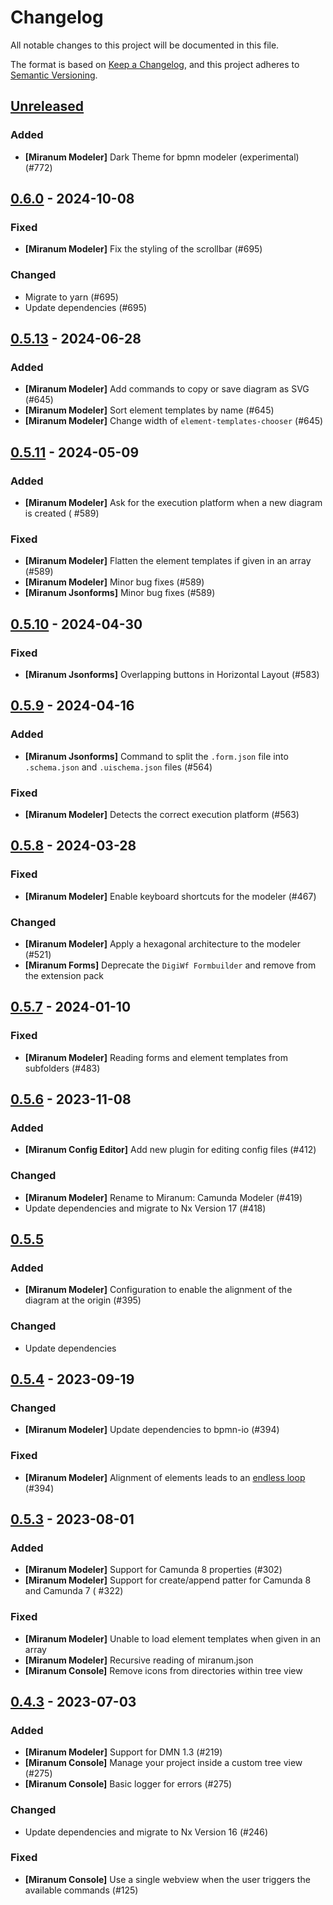 # Changelog

All notable changes to this project will be documented in this file.

The format is based on [Keep a Changelog](https://keepachangelog.com/en/1.0.0/),
and this project adheres to [Semantic Versioning](https://semver.org/spec/v2.0.0.html).

## [Unreleased]

### Added

* **\[Miranum Modeler\]** Dark Theme for bpmn modeler (experimental) (#772)

## [0.6.0] - 2024-10-08

### Fixed

* **\[Miranum Modeler\]** Fix the styling of the scrollbar (#695)

### Changed

* Migrate to yarn (#695)
* Update dependencies (#695)

## [0.5.13] - 2024-06-28

### Added

* **\[Miranum Modeler\]** Add commands to copy or save diagram as SVG (#645)
* **\[Miranum Modeler\]** Sort element templates by name (#645)
* **\[Miranum Modeler\]** Change width of `element-templates-chooser` (#645)

## [0.5.11] - 2024-05-09

### Added

* **\[Miranum Modeler\]** Ask for the execution platform when a new diagram is created (
  #589)

### Fixed

* **\[Miranum Modeler\]** Flatten the element templates if given in an array (#589)
* **\[Miranum Modeler\]** Minor bug fixes (#589)
* **\[Miranum Jsonforms\]** Minor bug fixes (#589)

## [0.5.10] - 2024-04-30

### Fixed

* **\[Miranum Jsonforms\]** Overlapping buttons in Horizontal Layout (#583)

## [0.5.9] - 2024-04-16

### Added

* **\[Miranum Jsonforms\]** Command to split the `.form.json` file into `.schema.json`
  and `.uischema.json` files (#564)

### Fixed

* **\[Miranum Modeler\]** Detects the correct execution platform (#563)

## [0.5.8] - 2024-03-28

### Fixed

* **\[Miranum Modeler\]** Enable keyboard shortcuts for the modeler (#467)

### Changed

* **\[Miranum Modeler\]** Apply a hexagonal architecture to the modeler (#521)
* **\[Miranum Forms\]** Deprecate the `DigiWf Formbuilder` and remove from the extension
  pack

## [0.5.7] - 2024-01-10

### Fixed

* **\[Miranum Modeler\]** Reading forms and element templates from subfolders (#483)

## [0.5.6] - 2023-11-08

### Added

* **\[Miranum Config Editor\]** Add new plugin for editing config files (#412)

### Changed

* **\[Miranum Modeler\]** Rename to Miranum: Camunda Modeler (#419)
* Update dependencies and migrate to Nx Version 17 (#418)

## [0.5.5]

### Added

* **\[Miranum Modeler\]** Configuration to enable the alignment of the diagram at the
  origin (#395)

### Changed

* Update dependencies

## [0.5.4] - 2023-09-19

### Changed

* **\[Miranum Modeler\]** Update dependencies to bpmn-io (#394)

### Fixed

* **\[Miranum Modeler\]** Alignment of elements leads to
  an [endless loop](https://github.com/bpmn-io/align-to-origin/issues/2) (#394)

## [0.5.3] - 2023-08-01

### Added

* **\[Miranum Modeler\]** Support for Camunda 8 properties (#302)
* **\[Miranum Modeler\]** Support for create/append patter for Camunda 8 and Camunda 7 (
  #322)

### Fixed

* **\[Miranum Modeler\]** Unable to load element templates when given in an array
* **\[Miranum Modeler\]** Recursive reading of miranum.json
* **\[Miranum Console\]** Remove icons from directories within tree view

## [0.4.3] - 2023-07-03

### Added

* **\[Miranum Modeler\]** Support for DMN 1.3 (#219)
* **\[Miranum Console\]** Manage your project inside a custom tree view (#275)
* **\[Miranum Console\]** Basic logger for errors (#275)

### Changed

* Update dependencies and migrate to Nx Version 16 (#246)

### Fixed

* **\[Miranum Console\]** Use a single webview when the user triggers the available
  commands (#125)

[unreleased]: https://github.com/Miragon/miranum-ide/compare/release/v0.6.0-vscode...HEAD

[0.6.0]: https://github.com/Miragon/miranum-ide/compare/release/v0.5.13...release/v0.6.0-vscode

[0.5.13]: https://github.com/Miragon/miranum-ide/compare/release/v0.5.11...release/v0.5.13-vscode

[0.5.11]: https://github.com/Miragon/miranum-ide/compare/release/v0.5.10...release/v0.5.11-vscode

[0.5.10]: https://github.com/Miragon/miranum-ide/compare/release/v0.5.9...release/v0.5.10-vscode

[0.5.9]: https://github.com/Miragon/miranum-ide/compare/release/v0.5.8...release/v0.5.9-vscode

[0.5.8]: https://github.com/Miragon/miranum-ide/compare/release/v0.5.7...release/v0.5.8-vscode

[0.5.7]: https://github.com/Miragon/miranum-ide/compare/release/v0.5.6...release/v0.5.7-vscode

[0.5.6]: https://github.com/Miragon/miranum-ide/compare/release/v0.5.5...release/v0.5.6

[0.5.5]: https://github.com/Miragon/miranum-ide/compare/release/v0.5.4...release/v0.5.5

[0.5.4]: https://github.com/Miragon/miranum-ide/compare/release/v0.5.3...release/v0.5.4

[0.5.3]: https://github.com/Miragon/miranum-ide/compare/release/v0.4.3...release/v0.5.3

[0.4.3]: https://github.com/Miragon/miranum-ide/compare/release/v0.4.2...0.4.3
